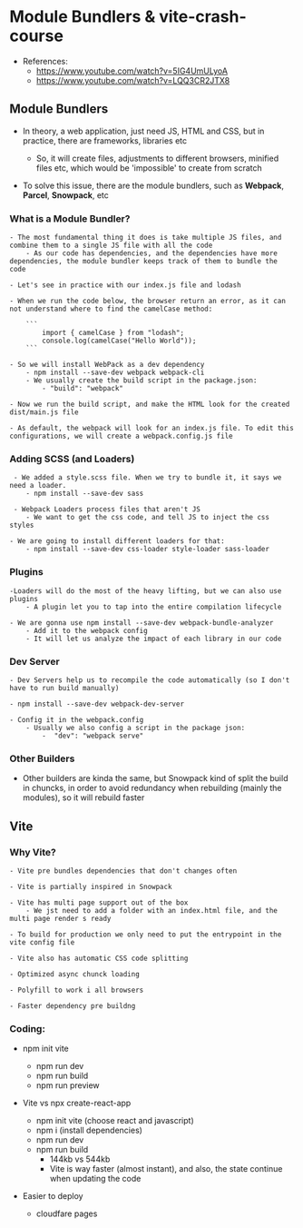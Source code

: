 # Module Bundlers & vite-crash-course

- References:
  - https://www.youtube.com/watch?v=5IG4UmULyoA
  - https://www.youtube.com/watch?v=LQQ3CR2JTX8

## Module Bundlers

- In theory, a web application, just need JS, HTML and CSS, but in practice, there are frameworks, libraries etc

  - So, it will create files, adjustments to different browsers, minified files etc, which would be 'impossible' to create from scratch

- To solve this issue, there are the module bundlers, such as **Webpack**, **Parcel**, **Snowpack**, etc

### What is a Module Bundler?

    - The most fundamental thing it does is take multiple JS files, and combine them to a single JS file with all the code
        - As our code has dependencies, and the dependencies have more dependencies, the module bundler keeps track of them to bundle the code

    - Let's see in practice with our index.js file and lodash

    - When we run the code below, the browser return an error, as it can not understand where to find the camelCase method:

        ```
            import { camelCase } from "lodash";
            console.log(camelCase("Hello World"));
        ```

    - So we will install WebPack as a dev dependency
        - npm install --save-dev webpack webpack-cli
        - We usually create the build script in the package.json:
            - "build": "webpack"

    - Now we run the build script, and make the HTML look for the created dist/main.js file

    - As default, the webpack will look for an index.js file. To edit this configurations, we will create a webpack.config.js file

### Adding SCSS (and Loaders)

     - We added a style.scss file. When we try to bundle it, it says we need a loader.
        - npm install --save-dev sass

     - Webpack Loaders process files that aren't JS
        - We want to get the css code, and tell JS to inject the css styles

    - We are going to install different loaders for that:
        - npm install --save-dev css-loader style-loader sass-loader

### Plugins

    -Loaders will do the most of the heavy lifting, but we can also use plugins
        - A plugin let you to tap into the entire compilation lifecycle

    - We are gonna use npm install --save-dev webpack-bundle-analyzer
        - Add it to the webpack config
        - It will let us analyze the impact of each library in our code

### Dev Server

    - Dev Servers help us to recompile the code automatically (so I don't have to run build manually)

    - npm install --save-dev webpack-dev-server

    - Config it in the webpack.config
        - Usually we also config a script in the package json:
            -  "dev": "webpack serve"

### Other Builders

- Other builders are kinda the same, but Snowpack kind of split the build in chuncks, in order to avoid redundancy when rebuilding (mainly the modules), so it will rebuild faster

## Vite

### Why Vite?

    - Vite pre bundles dependencies that don't changes often

    - Vite is partially inspired in Snowpack

    - Vite has multi page support out of the box
        - We jst need to add a folder with an index.html file, and the multi page render s ready

    - To build for production we only need to put the entrypoint in the vite config file

    - Vite also has automatic CSS code splitting

    - Optimized async chunck loading

    - Polyfill to work i all browsers

    - Faster dependency pre buildng

### Coding:

- npm init vite

  - npm run dev
  - npm run build
  - npm run preview

- Vite vs npx create-react-app

  - npm init vite (choose react and javascript)
  - npm i (install dependencies)
  - npm run dev
  - npm run build
    - 144kb vs 544kb
    - Vite is way faster (almost instant), and also, the state continue when updating the code

- Easier to deploy
  - cloudfare pages
